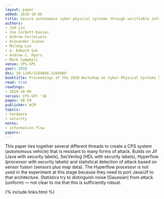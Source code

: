 ```yaml
---
layout: paper
added: 2019-10-06
title: Secure autonomous cyber-physical systems through verifiable information flow control
authors:
- Jed Liu
- Joe Corbett-Davies
- Andrew Ferraiuolo
- Alexander Ivanov
- Mulong Luo
- G. Edward Suh
- Andrew C. Myers
- Mark Campbell
venue: CPS-SPC
year: 2018
doi: 10.1145/3264888.3264889
booktitle: Proceedings of the 2018 Workshop on Cyber-Physical Systems Security and Privacy,
read: true
readings:
- 2019-10-06
series: CPS-SPC '18
pages: 48-59
publisher: ACM
topics:
- hardware
- security
notes:
- information flow
papers:
---
```


This paper ties together several different threads to create a CPS system (autonomous vehicle) that is resistant to many forms of attack.
Builds on Jif (Java with security labels), SecVerilog (HDL with security labels), Hyperflow (processor with security labels) and statistical detection of attack based on sensor fusion (sensors plus map data).
The Hyperflow processor is not used in the experiment at this stage because they need to port Java/Jif to that architecture.
Statistics try to distinguish noise (Gaussian) from attack (uniform) — not clear to me that this is sufficiently robust.


{% include links.html %}

